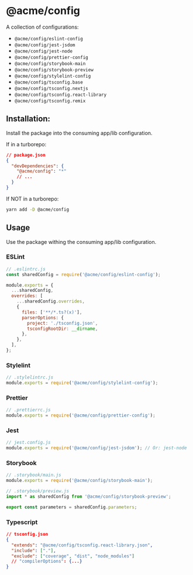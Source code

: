 # @acme/config

A collection of configurations:

- `@acme/config/eslint-config`
- `@acme/config/jest-jsdom`
- `@acme/config/jest-node`
- `@acme/config/prettier-config`
- `@acme/config/storybook-main`
- `@acme/config/storybook-preview`
- `@acme/config/stylelint-config`
- `@acme/config/tsconfig.base`
- `@acme/config/tsconfig.nextjs`
- `@acme/config/tsconfig.react-library`
- `@acme/config/tsconfig.remix`

## Installation:

Install the package into the consuming app/lib configuration.

If in a turborepo:

```json
// package.json
{
  "devDependencies": {
    "@acme/config": "*"
    // ...
  }
}
```

If NOT in a turborepo:

```sh
yarn add -D @acme/config
```

## Usage

Use the package withing the consuming app/lib configuration.

### ESLint

```js
// .eslintrc.js
const sharedConfig = require('@acme/config/eslint-config');

module.exports = {
  ...sharedConfig,
  overrides: [
    ...sharedConfig.overrides,
    {
      files: ['**/*.ts?(x)'],
      parserOptions: {
        project: './tsconfig.json',
        tsconfigRootDir: __dirname,
      },
    },
  ],
};
```

### Stylelint

```js
// .stylelintrc.js
module.exports = require('@acme/config/stylelint-config');
```

### Prettier

```js
// .prettierrc.js
module.exports = require('@acme/config/prettier-config');
```

### Jest

```js
// jest.config.js
module.exports = require('@acme/config/jest-jsdom'); // Or: jest-node
```

### Storybook

```js
// .storybook/main.js
module.exports = require('@acme/config/storybook-main');
```

```js
// .storybook/preview.js
import * as sharedConfig from '@acme/config/storybook-preview';

export const parameters = sharedConfig.parameters;
```

### Typescript

```json
// tsconfig.json
{
  "extends": "@acme/config/tsconfig.react-library.json",
  "include": ["."],
  "exclude": ["coverage", "dist", "node_modules"]
  // "compilerOptions": {...}
}
```
